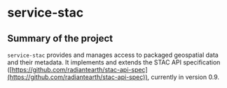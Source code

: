 # service-stac

## Summary of the project
`service-stac` provides and manages access to packaged geospatial data and their metadata. It implements and extends the STAC API specification ([https://github.com/radiantearth/stac-api-spec](https://github.com/radiantearth/stac-api-spec)), currently in version 0.9.
